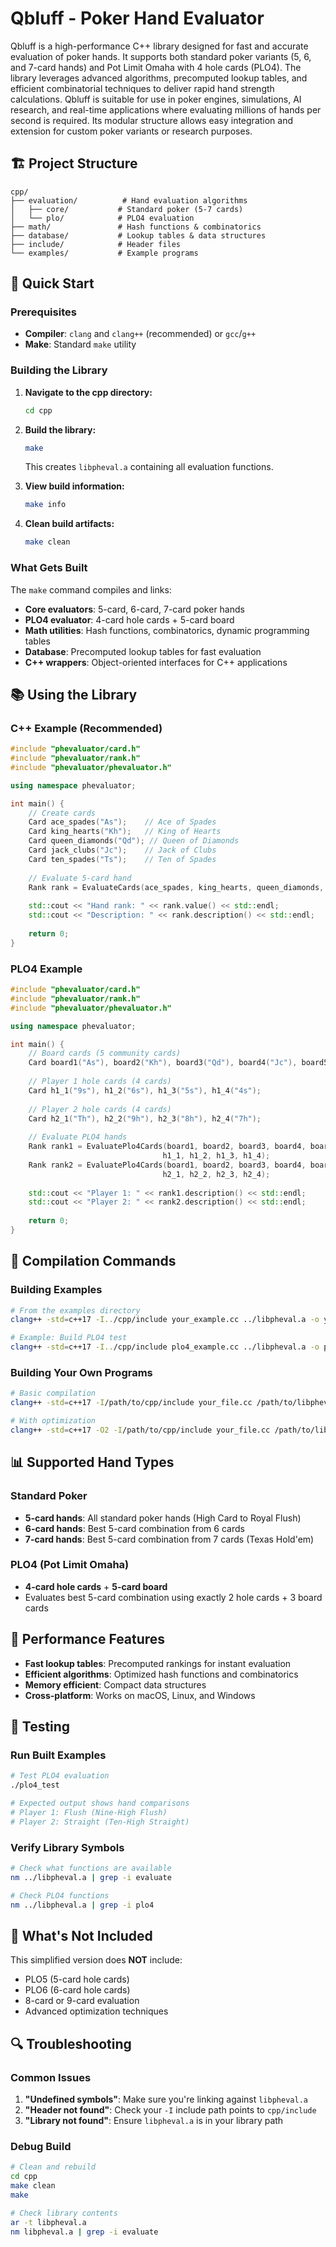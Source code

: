 # Qbluff - Poker Hand Evaluator

Qbluff is a high-performance C++ library designed for fast and accurate evaluation of poker hands. It supports both standard poker variants (5, 6, and 7-card hands) and Pot Limit Omaha with 4 hole cards (PLO4). The library leverages advanced algorithms, precomputed lookup tables, and efficient combinatorial techniques to deliver rapid hand strength calculations. Qbluff is suitable for use in poker engines, simulations, AI research, and real-time applications where evaluating millions of hands per second is required. Its modular structure allows easy integration and extension for custom poker variants or research purposes.

## 🏗️ Project Structure

```
cpp/
├── evaluation/          # Hand evaluation algorithms
│   ├── core/           # Standard poker (5-7 cards)
│   └── plo/            # PLO4 evaluation
├── math/               # Hash functions & combinatorics
├── database/           # Lookup tables & data structures
├── include/            # Header files
└── examples/           # Example programs
```

## 🚀 Quick Start

### Prerequisites
- **Compiler**: `clang` and `clang++` (recommended) or `gcc`/`g++`
- **Make**: Standard `make` utility

### Building the Library

1. **Navigate to the cpp directory:**
   ```bash
   cd cpp
   ```

2. **Build the library:**
   ```bash
   make
   ```
   This creates `libpheval.a` containing all evaluation functions.

3. **View build information:**
   ```bash
   make info
   ```

4. **Clean build artifacts:**
   ```bash
   make clean
   ```

### What Gets Built

The `make` command compiles and links:
- **Core evaluators**: 5-card, 6-card, 7-card poker hands
- **PLO4 evaluator**: 4-card hole cards + 5-card board
- **Math utilities**: Hash functions, combinatorics, dynamic programming tables
- **Database**: Precomputed lookup tables for fast evaluation
- **C++ wrappers**: Object-oriented interfaces for C++ applications

## 📚 Using the Library

### C++ Example (Recommended)

```cpp
#include "phevaluator/card.h"
#include "phevaluator/rank.h"
#include "phevaluator/phevaluator.h"

using namespace phevaluator;

int main() {
    // Create cards
    Card ace_spades("As");    // Ace of Spades
    Card king_hearts("Kh");   // King of Hearts
    Card queen_diamonds("Qd"); // Queen of Diamonds
    Card jack_clubs("Jc");    // Jack of Clubs
    Card ten_spades("Ts");    // Ten of Spades
    
    // Evaluate 5-card hand
    Rank rank = EvaluateCards(ace_spades, king_hearts, queen_diamonds, jack_clubs, ten_spades);
    
    std::cout << "Hand rank: " << rank.value() << std::endl;
    std::cout << "Description: " << rank.description() << std::endl;
    
    return 0;
}
```

### PLO4 Example

```cpp
#include "phevaluator/card.h"
#include "phevaluator/rank.h"
#include "phevaluator/phevaluator.h"

using namespace phevaluator;

int main() {
    // Board cards (5 community cards)
    Card board1("As"), board2("Kh"), board3("Qd"), board4("Jc"), board5("Ts");
    
    // Player 1 hole cards (4 cards)
    Card h1_1("9s"), h1_2("6s"), h1_3("5s"), h1_4("4s");
    
    // Player 2 hole cards (4 cards)
    Card h2_1("Th"), h2_2("9h"), h2_3("8h"), h2_4("7h");
    
    // Evaluate PLO4 hands
    Rank rank1 = EvaluatePlo4Cards(board1, board2, board3, board4, board5, 
                                  h1_1, h1_2, h1_3, h1_4);
    Rank rank2 = EvaluatePlo4Cards(board1, board2, board3, board4, board5, 
                                  h2_1, h2_2, h2_3, h2_4);
    
    std::cout << "Player 1: " << rank1.description() << std::endl;
    std::cout << "Player 2: " << rank2.description() << std::endl;
    
    return 0;
}
```

## 🔧 Compilation Commands

### Building Examples

```bash
# From the examples directory
clang++ -std=c++17 -I../cpp/include your_example.cc ../libpheval.a -o your_program

# Example: Build PLO4 test
clang++ -std=c++17 -I../cpp/include plo4_example.cc ../libpheval.a -o plo4_test
```

### Building Your Own Programs

```bash
# Basic compilation
clang++ -std=c++17 -I/path/to/cpp/include your_file.cc /path/to/libpheval.a -o your_program

# With optimization
clang++ -std=c++17 -O2 -I/path/to/cpp/include your_file.cc /path/to/libpheval.a -o your_program
```

## 📊 Supported Hand Types

### Standard Poker
- **5-card hands**: All standard poker hands (High Card to Royal Flush)
- **6-card hands**: Best 5-card combination from 6 cards
- **7-card hands**: Best 5-card combination from 7 cards (Texas Hold'em)

### PLO4 (Pot Limit Omaha)
- **4-card hole cards** + **5-card board**
- Evaluates best 5-card combination using exactly 2 hole cards + 3 board cards

## 🎯 Performance Features

- **Fast lookup tables**: Precomputed rankings for instant evaluation
- **Efficient algorithms**: Optimized hash functions and combinatorics
- **Memory efficient**: Compact data structures
- **Cross-platform**: Works on macOS, Linux, and Windows

## 🧪 Testing

### Run Built Examples

```bash
# Test PLO4 evaluation
./plo4_test

# Expected output shows hand comparisons
# Player 1: Flush (Nine-High Flush)
# Player 2: Straight (Ten-High Straight)
```

### Verify Library Symbols

```bash
# Check what functions are available
nm ../libpheval.a | grep -i evaluate

# Check PLO4 functions
nm ../libpheval.a | grep -i plo4
```

## 🚫 What's Not Included

This simplified version does **NOT** include:
- PLO5 (5-card hole cards)
- PLO6 (6-card hole cards)
- 8-card or 9-card evaluation
- Advanced optimization techniques

## 🔍 Troubleshooting

### Common Issues
1. **"Undefined symbols"**: Make sure you're linking against `libpheval.a`
2. **"Header not found"**: Check your `-I` include path points to `cpp/include`
3. **"Library not found"**: Ensure `libpheval.a` is in your library path

### Debug Build

```bash
# Clean and rebuild
cd cpp
make clean
make

# Check library contents
ar -t libpheval.a
nm libpheval.a | grep -i evaluate
```


